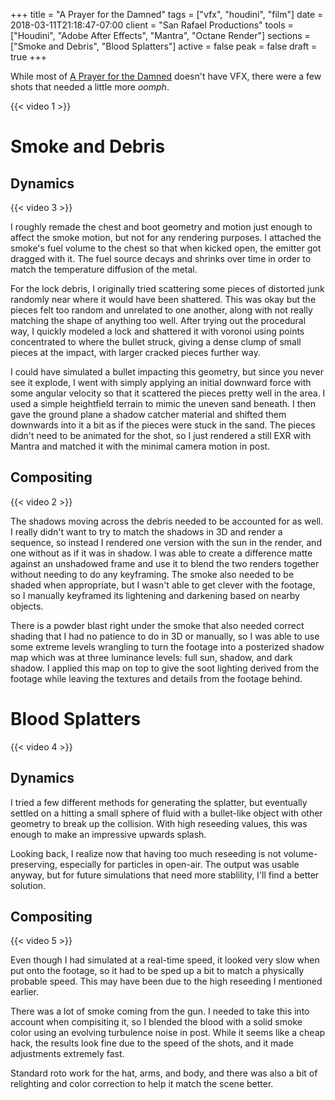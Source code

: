 +++
title = "A Prayer for the Damned"
tags = ["vfx", "houdini", "film"]
date = 2018-03-11T21:18:47-07:00
client = "San Rafael Productions"
tools = ["Houdini", "Adobe After Effects", "Mantra", "Octane Render"]
sections = ["Smoke and Debris", "Blood Splatters"]
active = false
peak = false
draft = true
+++

While most of [A Prayer for the Damned](https://www.imdb.com/title/tt7141520/) doesn't have VFX, there were a few shots that needed a little more _oomph_.

{{< video 1 >}}

# Smoke and Debris
## Dynamics
{{< video 3 >}}

I roughly remade the chest and boot geometry and motion just enough to affect the smoke motion, but not for any rendering purposes. I attached the smoke's fuel volume to the chest so that when kicked open, the emitter got dragged with it. The fuel source decays and shrinks over time in order to match the temperature diffusion of the metal.

For the lock debris, I originally tried scattering some pieces of distorted junk randomly near where it would have been shattered. This was okay but the pieces felt too random and unrelated to one another, along with not really matching the shape of anything too well. After trying out the procedural way, I quickly modeled a lock and shattered it with voronoi using points concentrated to where the bullet struck, giving a dense clump of small pieces at the impact, with larger cracked pieces further way.

I could have simulated a bullet impacting this geometry, but since you never see it explode, I went with simply applying an initial downward force with some angular velocity so that it scattered the pieces pretty well in the area. I used a simple heightfield terrain to mimic the uneven sand beneath. I then gave the ground plane a shadow catcher material and shifted them downwards into it a bit as if the pieces were stuck in the sand. The pieces didn't need to be animated for the shot, so I just rendered a still EXR with Mantra and matched it with the minimal camera motion in post.

## Compositing
{{< video 2 >}}

The shadows moving across the debris needed to be accounted for as well. I really didn't want to try to match the shadows in 3D and render a sequence, so instead I rendered one version with the sun in the render, and one without as if it was in shadow. I was able to create a difference matte against an unshadowed frame and use it to blend the two renders together without needing to do any keyframing. The smoke also needed to be shaded when appropriate, but I wasn't able to get clever with the footage, so I manually keyframed its lightening and darkening based on nearby objects.

There is a powder blast right under the smoke that also needed correct shading that I had no patience to do in 3D or manually, so I was able to use some extreme levels wrangling to turn the footage into a posterized shadow map which was at three luminance levels: full sun, shadow, and dark shadow. I applied this map on top to give the soot lighting derived from the footage while leaving the textures and details from the footage behind.

# Blood Splatters
{{< video 4 >}}

## Dynamics
I tried a few different methods for generating the splatter, but eventually settled on a hitting a small sphere of fluid with a bullet-like object with other geometry to break up the collision. With high reseeding values, this was enough to make an impressive upwards splash.

Looking back, I realize now that having too much reseeding is not volume-preserving, especially for particles in open-air. The output was usable anyway, but for future simulations that need more stablility, I'll find a better solution.

## Compositing
{{< video 5 >}}

Even though I had simulated at a real-time speed, it looked very slow when put onto the footage, so it had to be sped up a bit to match a physically probable speed. This may have been due to the high reseeding I mentioned earlier.

There was a lot of smoke coming from the gun. I needed to take this into account when compisiting it, so I blended the blood with a solid smoke color using an evolving turbulence noise in post. While it seems like a cheap hack, the results look fine due to the speed of the shots, and it made adjustments extremely fast.

Standard roto work for the hat, arms, and body, and there was also a bit of relighting and color correction to help it match the scene better.

